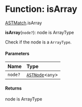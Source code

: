 # Function: isArray

[ASTMatch](/en/auto-docs/fixed-layout-editor/modules/ASTMatch.md).isArray

**isArray**(`node?`): node is ArrayType

Check if the node is a `ArrayType`.

#### Parameters

| Name | Type |
| :------ | :------ |
| `node?` | [`ASTNode`](/en/auto-docs/fixed-layout-editor/classes/ASTNode.md)<`any`> |

#### Returns

node is ArrayType
